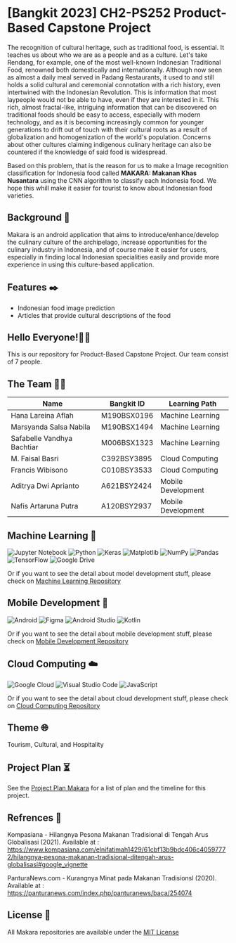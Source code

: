 # **[Bangkit 2023] CH2-PS252 Product-Based Capstone Project**
The recognition of cultural heritage, such as traditional food, is essential. It teaches us about who we are as a people and as a culture. Let's take Rendang, for example, one of the most well-known Indonesian Traditional Food, renowned both domestically and internationally. Although now seen as almost a daily meal served in Padang Restaurants, it used to and still holds a solid cultural and ceremonial connotation with a rich history, even intertwined with the Indonesian Revolution. This is information that most laypeople would not be able to have, even if they are interested in it. This rich, almost fractal-like, intriguing information that can be discovered on traditional foods should be easy to access, especially with modern technology, and as it is becoming increasingly common for younger generations to drift out of touch with their cultural roots as a result of globalization and homogenization of the world's population. Concerns about other cultures claiming indigenous culinary heritage can also be countered if the knowledge of said food is widespread.

Based on this problem, that is the reason for us to make a Image recognition classification for Indonesia food called **MAKARA: Makanan Khas Nusantara** using the CNN algorithm to classify each Indonesia food. We hope this whill make it easier for tourist to know about Indonesian food varieties.

## Background 📑
Makara is an android application that aims to introduce/enhance/develop the culinary culture of the archipelago, increase opportunities for the culinary industry in Indonesia, and of course make it easier for users, especially in finding local Indonesian specialities easily and provide more experience in using this culture-based application.

## Features ✒️
- Indonesian food image prediction
- Articles that provide cultural descriptions of the food

## Hello Everyone!👋📢
This is our repository for Product-Based Capstone Project.
Our team consist of 7 people.
## The Team 🧑‍💻
|**Name**|**Bangkit ID**|**Learning Path**|
|--------|--------------|-----------------|
| Hana Lareina Aflah | M190BSX0196 | Machine Learning |
| Marsyanda Salsa Nabila | M190BSX1494 | Machine Learning |
| Safabelle Vandhya Bachtiar | M006BSX1323 | Machine Learning |
| M. Faisal Basri | C392BSY3895 | Cloud Computing |
| Francis Wibisono | C010BSY3533 | Cloud Computing |
| Aditrya Dwi Aprianto | A621BSY2424 | Mobile Development |
| Nafis Artaruna Putra | A120BSY2937 | Mobile Development |

## Machine Learning 🤖
![Jupyter Notebook](https://img.shields.io/badge/jupyter-%23FA0F00.svg?style=for-the-badge&logo=jupyter&logoColor=white) ![Python](https://img.shields.io/badge/python-3670A0?style=for-the-badge&logo=python&logoColor=ffdd54) ![Keras](https://img.shields.io/badge/Keras-%23D00000.svg?style=for-the-badge&logo=Keras&logoColor=white) ![Matplotlib](https://img.shields.io/badge/Matplotlib-%23ffffff.svg?style=for-the-badge&logo=Matplotlib&logoColor=black) ![NumPy](https://img.shields.io/badge/numpy-%23013243.svg?style=for-the-badge&logo=numpy&logoColor=white) ![Pandas](https://img.shields.io/badge/pandas-%23150458.svg?style=for-the-badge&logo=pandas&logoColor=white) ![TensorFlow](https://img.shields.io/badge/TensorFlow-%23FF6F00.svg?style=for-the-badge&logo=TensorFlow&logoColor=white) ![Google Drive](https://img.shields.io/badge/Google%20Drive-4285F4?style=for-the-badge&logo=googledrive&logoColor=white)

Or if you want to see the detail about model development stuff, please check on [Machine Learning Repository](https://github.com/makaraapps/MachineLearning)

## Mobile Development 📱
![Android](https://img.shields.io/badge/Android-3DDC84?style=for-the-badge&logo=android&logoColor=white) ![Figma](https://img.shields.io/badge/figma-%23F24E1E.svg?style=for-the-badge&logo=figma&logoColor=white) ![Android Studio](https://img.shields.io/badge/Android%20Studio-3DDC84.svg?style=for-the-badge&logo=android-studio&logoColor=white) ![Kotlin](https://img.shields.io/badge/kotlin-%237F52FF.svg?style=for-the-badge&logo=kotlin&logoColor=white) 

Or if you want to see the detail about mobile development stuff, please check on [Mobile Development Repository](https://github.com/makaraapps/Mobile-Development)

## Cloud Computing ☁️
![Google Cloud](https://img.shields.io/badge/GoogleCloud-%234285F4.svg?style=for-the-badge&logo=google-cloud&logoColor=white) ![Visual Studio Code](https://img.shields.io/badge/Visual%20Studio%20Code-0078d7.svg?style=for-the-badge&logo=visual-studio-code&logoColor=white) ![JavaScript](https://img.shields.io/badge/javascript-%23323330.svg?style=for-the-badge&logo=javascript&logoColor=%23F7DF1E)

Or if you want to see the detail about cloud development stuff, please check on [Cloud Computing Repository](https://github.com/makaraapps/Cloud-Computing)

## Theme 🌐
Tourism, Cultural, and Hospitality

## Project Plan ⏳
See the [Project Plan Makara](https://docs.google.com/document/d/1qzsfI6CtzB7Xiz5WHQXnZxxUr5zAuQSQljIYkvF_BEs/edit?usp=sharing) for a list of plan and the timeline for this project.

## Refrences 💭
Kompasiana - Hilangnya Pesona Makanan Tradisional di Tengah Arus Globalisasi (2021). Available at : 
https://www.kompasiana.com/elnifatimah1429/61cbf13b9bdc406c40597772/hilangnya-pesona-makanan-tradisional-ditengah-arus-globalisasi#google_vignette

PanturaNews.com - Kurangnya Minat pada Makanan Tradisionsl (2020). Available at :
https://panturanews.com/index.php/panturanews/baca/254074

## License 📌
All Makara repositories are available under the [MIT License](https://github.com/makaraapps/makaraapps/blob/main/LICENSE)
